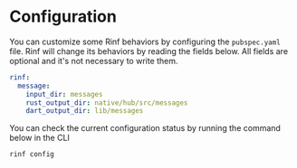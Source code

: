 # Configuration

You can customize some Rinf behaviors by configuring the `pubspec.yaml` file. Rinf will change its behaviors by reading the fields below. All fields are optional and it's not necessary to write them.

```yaml title="pubspec.yaml"
rinf:
  message:
    input_dir: messages
    rust_output_dir: native/hub/src/messages
    dart_output_dir: lib/messages
```

You can check the current configuration status by running the command below in the CLI

```bash title="CLI"
rinf config
```
